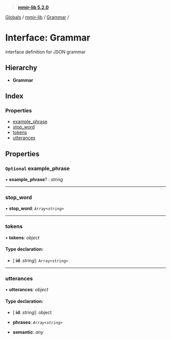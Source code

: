 > **[mmir-lib 5.2.0](../README.md)**

[Globals](../README.md) / [mmir-lib](../modules/mmir_lib.md) / [Grammar](mmir_lib.grammar.md) /

# Interface: Grammar

interface definition for JSON grammar

## Hierarchy

* **Grammar**

## Index

### Properties

* [example_phrase](mmir_lib.grammar.md#optional-example_phrase)
* [stop_word](mmir_lib.grammar.md#stop_word)
* [tokens](mmir_lib.grammar.md#tokens)
* [utterances](mmir_lib.grammar.md#utterances)

## Properties

### `Optional` example_phrase

• **example_phrase**? : *string*

___

###  stop_word

• **stop_word**: *`Array<string>`*

___

###  tokens

• **tokens**: *object*

#### Type declaration:

* \[ **id**: *string*\]: `Array<string>`

___

###  utterances

• **utterances**: *object*

#### Type declaration:

* \[ **id**: *string*\]: object

* **phrases**: *`Array<string>`*

* **semantic**: *any*